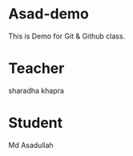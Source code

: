 # Asad-demo

This is Demo for Git &amp; Github class.

# Teacher

sharadha khapra

# Student

Md Asadullah

